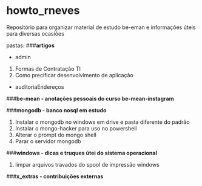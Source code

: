 # howto_rneves

Repositório para organizar material de estudo be-eman e informações úteis para diversas ocasiões

pastas:
###**artigos**
* admin
1. Formas de Contratação TI
2. Como precificar desenvolvimento de aplicação

* auditoriaEndereços

###**be-mean - anotações pessoais do curso be-mean-instagram**

###**mongodb - banco nosql em estudo**
 1. Instalar o mongodb no windows em  drive e pasta diferente do padrão
 2. Instalar o mongo-hacker para uso no powershell 
 3. Alterar o prompt do mongo shell
 4. Parar o servidor mongodb

###**windows - dicas e truques útei do sistema operacional**
 1. limpar arquivos travados do spool de impressão windows

###**x_extras - contribuições externas**
